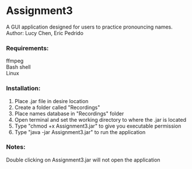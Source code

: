 # Assignment3
A GUI application designed for users to practice pronouncing names.<br />
Author: Lucy Chen, Eric Pedrido<br />

### Requirements:
ffmpeg<br />
Bash shell<br />
Linux<br />

### Installation:
1) Place .jar file in desire location
2) Create a folder called "Recordings"
3) Place names database in "Recordings" folder
4) Open terminal and set the working directory to where the .jar is located
5) Type "chmod +x Assignment3.jar" to give you executable permission
6) Type "java -jar Assignment3.jar" to run the application

### Notes:
Double clicking on Assignment3.jar will not open the application
